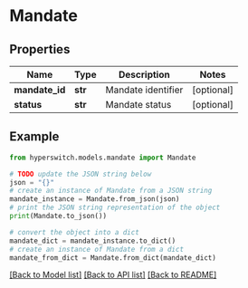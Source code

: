 # Mandate


## Properties

Name | Type | Description | Notes
------------ | ------------- | ------------- | -------------
**mandate_id** | **str** | Mandate identifier | [optional] 
**status** | **str** | Mandate status | [optional] 

## Example

```python
from hyperswitch.models.mandate import Mandate

# TODO update the JSON string below
json = "{}"
# create an instance of Mandate from a JSON string
mandate_instance = Mandate.from_json(json)
# print the JSON string representation of the object
print(Mandate.to_json())

# convert the object into a dict
mandate_dict = mandate_instance.to_dict()
# create an instance of Mandate from a dict
mandate_from_dict = Mandate.from_dict(mandate_dict)
```
[[Back to Model list]](../README.md#documentation-for-models) [[Back to API list]](../README.md#documentation-for-api-endpoints) [[Back to README]](../README.md)


